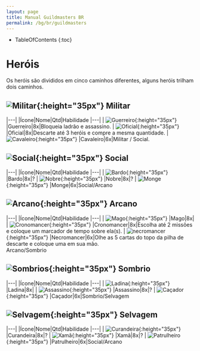 ```yaml
---
layout: page
title: Manual Guildmasters BR
permalink: /bg/br/guildmasters
---
```

* TableOfContents
{:toc}

# Heróis #
Os heróis são divididos em cinco caminhos diferentes, alguns heróis trilham dois caminhos.

## ![Militar](/assets/img/bg/gm/icons/militar.png){:height="35px"} Militar ##

|---|
|Ícone|Nome|Qtd|Habilidade
|---|
| ![Guerreiro](/assets/img/bg/gm/icons/guerreiro.png){:height="35px"} |Guerreiro|8x|Bloqueia ladrão e assassino.
| ![Oficial](/assets/img/bg/gm/icons/oficial.png){:height="35px"} |Oficial|8x|Descarte até 3 heróis e compre a mesma quantidade.
| ![Cavaleiro](/assets/img/bg/gm/icons/cavaleiro.png){:height="35px"} |Cavaleiro|6x|Militar / Social.

## ![Social](/assets/img/bg/gm/icons/social.png){:height="35px"} Social ##

|---|
|Ícone|Nome|Qtd|Habilidade
|---|
| ![Bardo](/assets/img/bg/gm/icons/bardo.png){:height="35px"} |Bardo|8x|?
| ![Nobre](/assets/img/bg/gm/icons/nobre.png){:height="35px"} |Nobre|8x|?
| ![Monge](/assets/img/bg/gm/icons/monge.png){:height="35px"} |Monge|6x|Social/Arcano

## ![Arcano](/assets/img/bg/gm/icons/arcano.png){:height="35px"} Arcano ##

|---|
|Ícone|Nome|Qtd|Habilidade
|---|
| ![Mago](/assets/img/bg/gm/icons/mago.png){:height="35px"} |Mago|8x|
| ![Cronomancer](/assets/img/bg/gm/icons/cronomancer.png){:height="35px"} |Cronomancer|8x|Escolha até 2 missões e coloque um marcador de tempo sobre ela(s).
| ![necromancer](/assets/img/bg/gm/icons/necromancer.png){:height="35px"} |Necromancer|6x|Olhe as 5 cartas do topo da pilha de descarte e coloque uma em sua mão.<br/>Arcano/Sombrio

## ![Sombrios](/assets/img/bg/gm/icons/sombrio.png){:height="35px"} Sombrio ##

|---|
|Ícone|Nome|Qtd|Habilidade
|---|
| ![Ladina](/assets/img/bg/gm/icons/ladina.png){:height="35px"} |Ladina|8x|
| ![Assassino](/assets/img/bg/gm/icons/assassino.png){:height="35px"} |Assassino|8x|?
| ![Caçador](/assets/img/bg/gm/icons/cacador.png){:height="35px"} |Caçador|6x|Sombrio/Selvagem

## ![Selvagem](/assets/img/bg/gm/icons/selvagem.png){:height="35px"} Selvagem ##

|---|
|Ícone|Nome|Qtd|Habilidade
|---|
| ![Curandeira](/assets/img/bg/gm/icons/curandeira.png){:height="35px"} |Curandeira|8x|?
| ![Xamã](/assets/img/bg/gm/icons/xama.png){:height="35px"} |Xamã|8x|?
| ![Patrulheiro](/assets/img/bg/gm/icons/patrulheiro.png){:height="35px"} |Patrulheiro|6x|Social/Arcano



